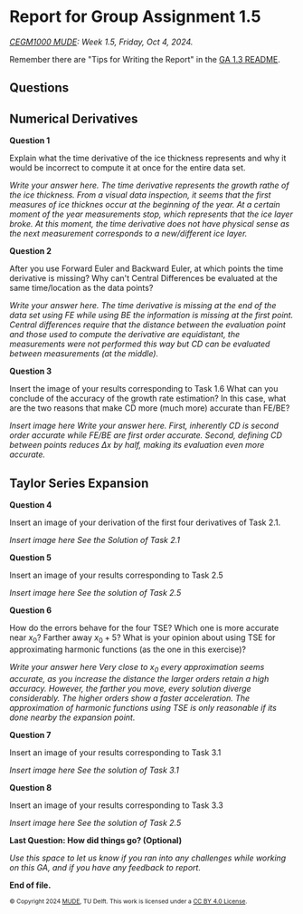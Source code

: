 # Report for Group Assignment 1.5

*[CEGM1000 MUDE](http://mude.citg.tudelft.nl/): Week 1.5, Friday, Oct 4, 2024.*

Remember there are "Tips for Writing the Report" in the [GA 1.3 README](https://mude.citg.tudelft.nl/2024/files/GA_1_3/README.html).

## Questions

## Numerical Derivatives

**Question 1**

Explain what the time derivative of the ice thickness represents and why it would be incorrect to compute it at once for the entire data set. 

_Write your answer here._
_The time derivative represents the growth rathe of the ice thickness. From a visual data inspection, it seems that the first measures of ice thicknes occur at the beginning of the year. At a certain moment of the year measurements stop, which represents that the ice layer broke. At this moment, the time derivative does not have physical sense as the next measurement corresponds to a new/different ice layer._

**Question 2**

After you use Forward Euler and Backward Euler, at which points the time derivative is missing? Why can't Central Differences be evaluated at the same time/location as the data points? 

_Write your answer here._
_The time derivative is missing at the end of the data set using FE while using BE the information is missing at the first point. Central differences require that the distance between the evaluation point and those used to compute the derivative are equidistant, the measurements were not performed this way but CD can be evaluated between measurements (at the middle)._

**Question 3**

Insert the image of your results corresponding to Task 1.6 What can you conclude of the accuracy of the growth rate estimation? In this case, what are the two reasons that make CD more (much more) accurate than FE/BE?

_Insert image here_
_Write your answer here._
_First, inherently CD is second order accurate while FE/BE are first order accurate. Second, defining CD between points reduces $\Delta x$ by half, making its evaluation even more accurate._

## Taylor Series Expansion

**Question 4**

Insert an image of your derivation of the first four derivatives of Task 2.1.

_Insert image here_
_See the Solution of Task 2.1_

**Question 5**

Insert an image of your results corresponding to Task 2.5  

_Insert image here_
_See the solution of Task 2.5_

**Question 6**

How do the errors behave for the four TSE? Which one is more accurate near $x_0$? Farther away $x_0+5$? What is your opinion about using TSE for approximating harmonic functions (as the one in this exercise)?

_Write your answer here_
_Very close to $x_0$ every approximation seems accurate, as you increase the distance the larger orders retain a high accuracy. However, the farther you move, every solution diverge considerably. The higher orders show a faster acceleration. The approximation of harmonic functions using TSE is only reasonable if its done nearby the expansion point._

**Question 7**

Insert an image of your results corresponding to Task 3.1  

_Insert image here_
_See the solution of Task 3.1_

**Question 8**

Insert an image of your results corresponding to Task 3.3  

_Insert image here_
_See the solution of Task 2.5_

**Last Question: How did things go? (Optional)**

_Use this space to let us know if you ran into any challenges while working on this GA, and if you have any feedback to report._

**End of file.**

<span style="font-size: 75%">
&copy; Copyright 2024 <a rel="MUDE" href="http://mude.citg.tudelft.nl/">MUDE</a>, TU Delft. This work is licensed under a <a rel="license" href="http://creativecommons.org/licenses/by/4.0/">CC BY 4.0 License</a>.